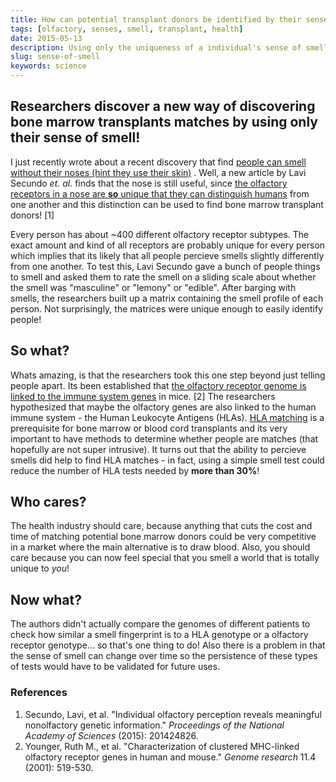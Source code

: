 ```yaml
---
title: How can potential transplant donors be identified by their sense of smell?
tags: [olfactory, senses, smell, transplant, health]
date: 2015-05-13
description: Using only the uniqueness of a individual's sense of smell, researchers are able to find potential transplant donors.
slug: sense-of-smell
keywords: science
---
```


## Researchers discover a new way of discovering bone marrow transplants matches by using only their sense of smell!

I just recently wrote about a recent discovery that find [people can smell without their noses (hint they use their skin)](http://sciencesowhatwhocares.xyz/how-does-your-skin-act-like-a-nose/) . Well, a new article by Lavi Secundo *et. al.* finds that the nose is still useful, since [the olfactory receptors in a nose are **so** unique that they can distinguish humans](http://dx.doi.org/10.1073/pnas.1424826112) from one another and this distinction can be used to find bone marrow transplant donors! [1]

Every person has about ~400 different olfactory receptor subtypes. The exact amount and kind of all receptors are probably unique for every person which implies that its likely that all people percieve smells slightly differently from one another. To test this, Lavi Secundo gave a bunch of people things to smell and asked them to rate the smell on a sliding scale about whether the smell was "masculine" or "lemony" or "edible". After barging with smells, the researchers built up a matrix containing the smell profile of each person. Not surprisingly, the matrices were unique enough to easily identify people!

## So what?

Whats amazing, is that the researchers took this one step beyond just telling people apart. Its been established that [the olfactory receptor genome is linked to the immune system genes](http://genome.cshlp.org/content/11/4/519.full) in mice. [2] The researchers hypothesized that maybe the olfactory genes are also linked to the human immune system - the Human Leukocyte Antigens (HLAs). [HLA matching](http://bethematch.org/for-patients-and-families/finding-a-donor/hla-matching/) is a prerequisite for bone marrow or blood cord transplants and its very important to have methods to determine whether people are matches (that hopefully are not super intrusive). It turns out that the ability to percieve smells did help to find HLA matches - in fact, using a simple smell test could reduce the number of HLA tests needed by **more than 30%**!

## Who cares?

The health industry should care, because anything that cuts the cost and time of matching potential bone marrow donors could be very competitive in a market where the main alternative is to draw blood. Also, you should care because you can now feel special that you smell a world that is totally unique to *you*!

## Now what?

The authors didn't actually compare the genomes of different patients to check how similar a smell fingerprint is to a HLA genotype or a olfactory receptor genotype... so that's one thing to do! Also there is a problem in that the sense of smell can change over time so the persistence of these types of tests would have to be validated for future uses.

### References

1. Secundo, Lavi, et al. "Individual olfactory perception reveals meaningful nonolfactory genetic information." *Proceedings of the National Academy of Sciences* (2015): 201424826.
2. Younger, Ruth M., et al. "Characterization of clustered MHC-linked olfactory receptor genes in human and mouse." *Genome research* 11.4 (2001): 519-530.
